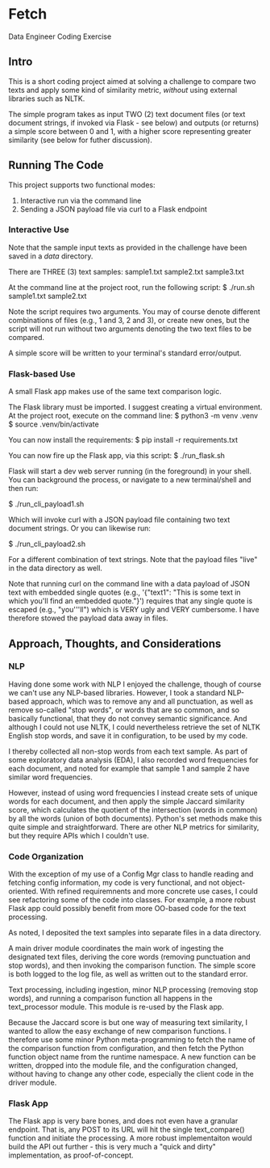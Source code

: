 # Fetch
Data Engineer Coding Exercise

## Intro
This is a short coding project aimed at solving a challenge to compare
two texts and apply some kind of similarity metric, *without* using 
external libraries such as NLTK.

The simple program takes as input TWO (2) text document files (or text document
strings, if invoked via Flask - see below) and outputs (or returns) a simple
score between 0 and 1, with a higher score representing greater similarity
(see below for futher discussion).

## Running The Code
This project supports two functional modes:
1) Interactive run via the command line
2) Sending a JSON payload file via curl to a Flask endpoint

### Interactive Use
Note that the sample input texts as provided in the challenge have been 
saved in a *data* directory.

There are THREE (3) text samples:
sample1.txt
sample2.txt
sample3.txt

At the command line at the project root, run the following script:
$ ./run.sh sample1.txt sample2.txt

Note the script requires two arguments. You may of course denote different 
combinations of files (e.g., 1 and 3, 2 and 3), or create new ones, but the 
script will not run without two arguments denoting the two text files
to be compared.

A simple score will be written to your terminal's standard error/output.

### Flask-based Use
A small Flask app makes use of the same text comparison logic.

The Flask library must be imported. I suggest creating a virtual environment.
At the project root, execute on the command line:
$ python3 -m venv .venv
$ source .venv/bin/activate

You can now install the requirements:
$ pip install -r requirements.txt

You can now fire up the Flask app, via this script:
$ ./run_flask.sh

Flask will start a dev web server running (in the foreground) in your shell.
You can background the process, or navigate to a new terminal/shell and then run:

$ ./run_cli_payload1.sh

Which will invoke curl with a JSON payload file containing two text document strings.
Or you can likewise run:

$ ./run_cli_payload2.sh

For a different combination of text strings.  Note that the payload files "live" in
the data directory as well.

Note that running curl on the command line with a data payload of JSON text with 
embedded single quotes (e.g., '{"text1": "This is some text in which you'll find 
an embedded quote."}') requires that any single quote is escaped (e.g., "you'\''ll")
which is VERY ugly and VERY cumbersome. I have therefore stowed the payload data
away in files.

## Approach, Thoughts, and Considerations

### NLP
Having done some work with NLP I enjoyed the challenge, though of course we 
can't use any NLP-based libraries.  However, I took a standard NLP-based 
approach, which was to remove any and all punctuation, as well as remove 
so-called "stop words", or words that are so common, and so basically functional,
that they do not convey semantic significance. And although I could not use
NLTK, I could nevertheless retrieve the set of NLTK English stop words, and 
save it in configuration, to be used by my code.

I thereby collected all non-stop words from each text sample. As part of
some exploratory data analysis (EDA), I also recorded word frequencies
for each document, and noted for example that sample 1 and sample 2
have similar word frequencies.

However, instead of using word frequencies I instead create sets of unique
words for each document, and then apply the simple Jaccard similarity score, 
which calculates the quotient of the intersection (words in common) by all
the words (union of both documents). Python's set methods make this quite 
simple and straightforward.  There are other NLP metrics for similarity, but
they require APIs which I couldn't use.

### Code Organization
With the exception of my use of a Config Mgr class to handle reading and
fetching config information, my code is very functional, and not object-oriented. 
With refined requiremnents and more concrete use cases, I could see
refactoring some of the code into classes.  For example, a more robust Flask
app could possibly benefit from more OO-based code for the text processing.

As noted, I deposited the text samples into separate files in a data directory.

A main driver module coordinates the main work of ingesting the designated
text files, deriving the core words (removing punctuation and stop words), 
and then invoking the comparison function.  The simple score is both
logged to the log file, as well as written out to the standard error.

Text processing, including ingestion, minor NLP processing (removing stop words),
and running a comparison function all happens in the text_processor module. 
This module is re-used by the Flask app.

Because the Jaccard score is but one way of measuring text similarity, I wanted
to allow the easy exchange of new comparison functions. I therefore use some
minor Python meta-programming to fetch the name of the comparison function from 
configuration, and then fetch the Python function object name from the runtime
namespace.  A new function can be written, dropped into the module file, and
the configuration changed, without having to change any other code, especially 
the client code in the driver module.

### Flask App
The Flask app is very bare bones, and does not even have a granular endpoint.
That is, any POST to its URL will hit the single text_compare() function and
initiate the processing. A more robust implementaiton would build the API out
further - this is very much a "quick and dirty" implementation, as proof-of-concept.







